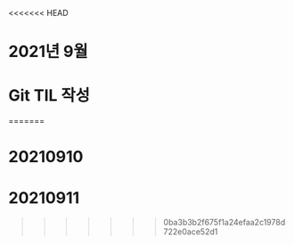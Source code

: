 <<<<<<< HEAD
# 2021년 9월
# Git TIL 작성
=======
# 20210910
# 20210911
>>>>>>> 0ba3b3b2f675f1a24efaa2c1978d722e0ace52d1
